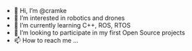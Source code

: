 - 👋 Hi, I’m @cramke
- 👀 I’m interested in robotics and drones
- 🌱 I’m currently learning C++, ROS, RTOS
- 💞️ I’m looking to participate in my first Open Source projects
- 📫 How to reach me ...

<!---
cramke/cramke is a ✨ special ✨ repository because its `README.md` (this file) appears on your GitHub profile.
You can click the Preview link to take a look at your changes.
--->
